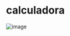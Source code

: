 # calculadora

![image](https://github.com/OswaldAb/calculadora/assets/124069644/3c83002f-ca77-47a7-9b07-a3a3054bce01)

 
